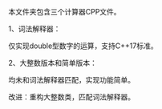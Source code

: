 本文件夹包含三个计算器CPP文件。

1、词法解释器：

  仅实现double型数字的运算，支持C++17标准。

2、大整数版本和简单版本：
  
  均未和词法解释器匹配，实现功能简单。
  
改进：重构大整数类，匹配词法解释器。
